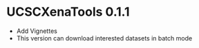 # UCSCXenaTools 0.1.1

* Add Vignettes
* This version can download interested datasets in batch mode



